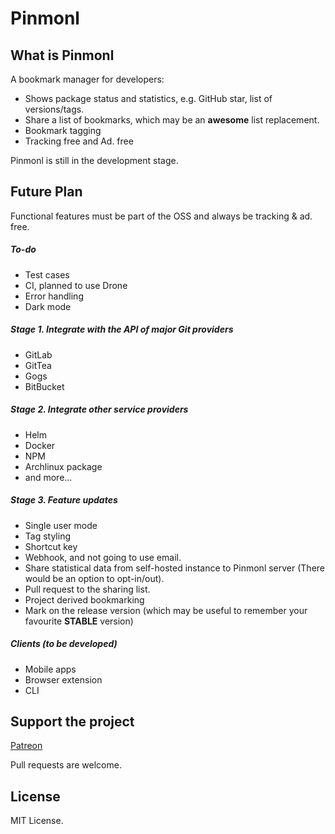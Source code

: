 # Pinmonl

## What is Pinmonl
A bookmark manager for developers:
- Shows package status and statistics, e.g. GitHub star, list of versions/tags.
- Share a list of bookmarks, which may be an **awesome** list replacement.
- Bookmark tagging
- Tracking free and Ad. free

Pinmonl is still in the development stage.

## Future Plan
Functional features must be part of the OSS and always be tracking & ad. free.

##### To-do
- Test cases
- CI, planned to use Drone
- Error handling
- Dark mode

##### Stage 1. Integrate with the API of major Git providers
- GitLab
- GitTea
- Gogs
- BitBucket

##### Stage 2. Integrate other service providers
- Helm
- Docker
- NPM
- Archlinux package
- and more...

##### Stage 3. Feature updates
- Single user mode
- Tag styling
- Shortcut key
- Webhook, and not going to use email.
- Share statistical data from self-hosted instance to Pinmonl server (There would be an option to opt-in/out).
- Pull request to the sharing list.
- Project derived bookmarking
- Mark on the release version (which may be useful to remember your favourite **STABLE** version)

##### Clients (to be developed)
- Mobile apps
- Browser extension
- CLI

## Support the project
[Patreon](https://patreon.com/pinmonl)

Pull requests are welcome.

## License
MIT License.
